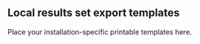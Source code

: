 Local results set export templates
------------------------------

Place your installation-specific printable templates here.
